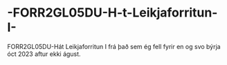 # -FORR2GL05DU-H-t-Leikjaforritun-I-
FORR2GL05DU-Hát Leikjaforritun I frá það sem ég fell fyrir en og svo býrja óct 2023 aftur ekki águst.
